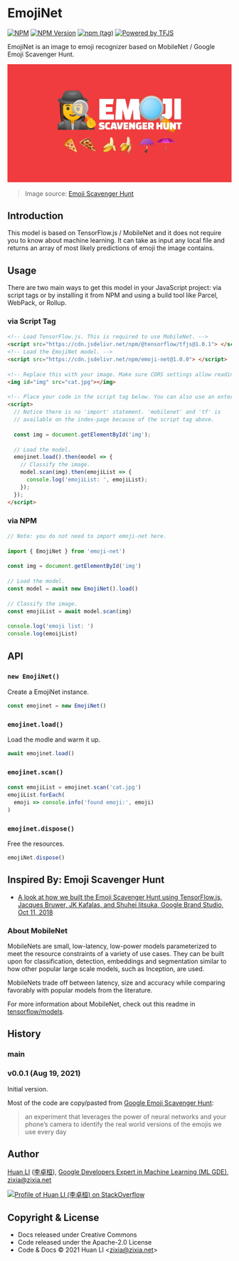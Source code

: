 # EmojiNet

[![NPM](https://github.com/huan/emoji-net/actions/workflows/npm.yml/badge.svg)](https://github.com/huan/emoji-net/actions/workflows/npm.yml)
[![NPM Version](https://img.shields.io/npm/v/emoji-net?color=brightgreen)](https://www.npmjs.com/package/emoji-net)
[![npm (tag)](https://img.shields.io/npm/v/emoji-net/next.svg)](https://www.npmjs.com/package/wechaty-puppet-whatsapp?activeTab=versions)
[![Powered by TFJS](https://img.shields.io/badge/Powered%20By-TensorFlow.js-yellow.svg)](https://www.tensorflow.org/js)

EmojiNet is an image to emoji recognizer based on MobileNet / Google Emoji Scavenger Hunt.

![EmojiNet](docs/images/emoji-net.webp)

> Image source: [Emoji Scavenger Hunt](https://emojiscavengerhunt.withgoogle.com)

## Introduction

This model is based on TensorFlow.js / MobileNet and it does not require you to know about machine learning.
It can take as input any local file and returns an array of most likely predictions of emoji the image contains.

## Usage

There are two main ways to get this model in your JavaScript project: via script tags or by installing it from NPM and using a build tool like Parcel, WebPack, or Rollup.

### via Script Tag

```html
<!-- Load TensorFlow.js. This is required to use MobileNet. -->
<script src="https://cdn.jsdelivr.net/npm/@tensorflow/tfjs@1.0.1"> </script>
<!-- Load the EmojiNet model. -->
<script src="https://cdn.jsdelivr.net/npm/emoji-net@1.0.0"> </script>

<!-- Replace this with your image. Make sure CORS settings allow reading the image! -->
<img id="img" src="cat.jpg"></img>

<!-- Place your code in the script tag below. You can also use an external .js file -->
<script>
  // Notice there is no 'import' statement. 'mobilenet' and 'tf' is
  // available on the index-page because of the script tag above.

  const img = document.getElementById('img');

  // Load the model.
  emojinet.load().then(model => {
    // Classify the image.
    model.scan(img).then(emojiList => {
      console.log('emojiList: ', emojiList);
    });
  });
</script>
```

### via NPM

```js
// Note: you do not need to import emoji-net here.

import { EmojiNet } from 'emoji-net')

const img = document.getElementById('img')

// Load the model.
const model = await new EmojiNet().load()

// Classify the image.
const emojiList = await model.scan(img)

console.log('emoji list: ')
console.log(emoijList)
```

## API

### `new EmojiNet()`

Create a EmojiNet instance.

```ts
const emojinet = new EmojiNet()
```

### `emojinet.load()`

Load the modle and warm it up.

```ts
await emojinet.load()
```

### `emojinet.scan()`

```ts
const emojiList = emojinet.scan('cat.jpg')
emojiList.forEach(
  emoji => console.info('found emoji:', emoji)
)
```

### `emojinet.dispose()`

Free the resources.

```ts
emojiNet.dispose()
```

## Inspired By: Emoji Scavenger Hunt

- [A look at how we built the Emoji Scavenger Hunt using TensorFlow.js, Jacques Bruwer, JK Kafalas, and Shuhei Iitsuka, Google Brand Studio, Oct 11, 2018](https://medium.com/tensorflow/a-look-at-how-we-built-the-emoji-scavenger-hunt-using-tensorflow-js-3d760a7ebfe6)

### About MobileNet

MobileNets are small, low-latency, low-power models parameterized to meet the resource constraints of a variety of use cases. They can be built upon for classification, detection, embeddings and segmentation similar to how other popular large scale models, such as Inception, are used.

MobileNets trade off between latency, size and accuracy while comparing favorably with popular models from the literature.

For more information about MobileNet, check out this readme in
[tensorflow/models](https://github.com/tensorflow/models/blob/master/research/slim/nets/mobilenet_v1.md).

## History

### main

### v0.0.1 (Aug 19, 2021)

Initial version.

Most of the code are copy/pasted from [Google Emoji Scavenger Hunt](https://github.com/google/emoji-scavenger-hunt):

> an experiment that leverages the power of neural networks and your phone’s camera to identify the real world versions of the emojis we use every day

## Author

[Huan LI](https://github.com/huan) ([李卓桓](http://linkedin.com/in/zixia)), [Google Developers Expert in Machine Learning (ML GDE)](https://developers.google.com/community/experts/directory/profile/profile-huan-li), zixia@zixia.net

[![Profile of Huan LI (李卓桓) on StackOverflow](https://stackexchange.com/users/flair/265499.png)](https://stackexchange.com/users/265499)

## Copyright & License

- Docs released under Creative Commons
- Code released under the Apache-2.0 License
- Code & Docs © 2021 Huan LI \<zixia@zixia.net\>
